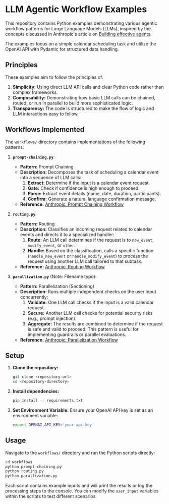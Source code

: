 # LLM Agentic Workflow Examples

This repository contains Python examples demonstrating various agentic workflow patterns for Large Language Models (LLMs), inspired by the concepts discussed in Anthropic's article on [Building effective agents](https://www.anthropic.com/engineering/building-effective-agents).

The examples focus on a simple calendar scheduling task and utilize the OpenAI API with Pydantic for structured data handling.

## Principles

These examples aim to follow the principles of:

1.  **Simplicity:** Using direct LLM API calls and clear Python code rather than complex frameworks.
2.  **Composability:** Demonstrating how basic LLM calls can be chained, routed, or run in parallel to build more sophisticated logic.
3.  **Transparency:** The code is structured to make the flow of logic and LLM interactions easy to follow.

## Workflows Implemented

The `workflows/` directory contains implementations of the following patterns:

1.  **`prompt-chaining.py`**:
    *   **Pattern:** Prompt Chaining
    *   **Description:** Decomposes the task of scheduling a calendar event into a sequence of LLM calls:
        1.  **Extract:** Determine if the input is a calendar event request.
        2.  **Gate:** Check if confidence is high enough to proceed.
        3.  **Parse:** Extract event details (name, date, duration, participants).
        4.  **Confirm:** Generate a natural language confirmation message.
    *   **Reference:** [Anthropic: Prompt Chaining Workflow](https://www.anthropic.com/engineering/building-effective-agents#workflow-prompt-chaining)

2.  **`routing.py`**:
    *   **Pattern:** Routing
    *   **Description:** Classifies an incoming request related to calendar events and directs it to a specialized handler:
        1.  **Route:** An LLM call determines if the request is to `new_event`, `modify_event`, or `other`.
        2.  **Handle:** Based on the classification, calls a specific function (`handle_new_event` or `handle_modify_event`) to process the request using another LLM call tailored to that subtask.
    *   **Reference:** [Anthropic: Routing Workflow](https://www.anthropic.com/engineering/building-effective-agents#workflow-routing)

3.  **`parallization.py`** (Note: Filename typo):
    *   **Pattern:** Parallelization (Sectioning)
    *   **Description:** Runs multiple independent checks on the user input concurrently:
        1.  **Validate:** One LLM call checks if the input is a valid calendar request.
        2.  **Secure:** Another LLM call checks for potential security risks (e.g., prompt injection).
        3.  **Aggregate:** The results are combined to determine if the request is safe and valid to proceed. This pattern is useful for implementing guardrails or parallel evaluations.
    *   **Reference:** [Anthropic: Parallelization Workflow](https://www.anthropic.com/engineering/building-effective-agents#workflow-parallelization)

## Setup

1.  **Clone the repository:**
    ```bash
    git clone <repository-url>
    cd <repository-directory>
    ```
2.  **Install dependencies:**
    ```bash
    pip install -r requirements.txt
    ```
3.  **Set Environment Variable:**
    Ensure your OpenAI API key is set as an environment variable:
    ```bash
    export OPENAI_API_KEY='your-api-key'
    ```

## Usage

Navigate to the `workflows/` directory and run the Python scripts directly:

```bash
cd workflows
python prompt-chaining.py
python routing.py
python parallization.py
```

Each script contains example inputs and will print the results or log the processing steps to the console. You can modify the `user_input` variables within the scripts to test different scenarios. 